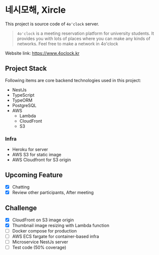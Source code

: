 # 네시모해, Xircle

This project is source code of `4o'clock` server.

> `4o'clock` is a meeting reservation platform for university students. It provides you with lots of places where you can make any kinds of networks. Feel free to make a network in 4o'clock

Website link: https://www.4oclock.kr

## Project Stack

Following items are core backend technologies used in this project:

- NestJs
- TypeScript
- TypeORM
- PostgreSQL
- AWS
  - Lambda
  - CloudFront
  - S3

### Infra

- Heroku for server
- AWS S3 for static image
- AWS Cloudfront for S3 origin

## Upcoming Feature

- [x] Chatting
- [x] Review other participants, After meeting

## Challenge

- [x] CloudFront on S3 image origin
- [x] Thumbnail image resizing with Lambda function
- [ ] Docker compose for production
- [ ] AWS ECS fargate for container-based infra
- [ ] Microservice NestJs server
- [ ] Test code (50% coverage)
